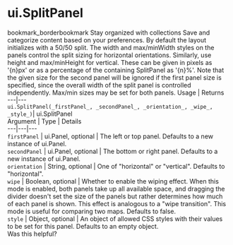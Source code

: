  
#  ui.SplitPanel
bookmark_borderbookmark Stay organized with collections  Save and categorize content based on your preferences.
By default the layout initializes with a 50/50 split. The width and max/minWidth styles on the panels control the split sizing for horizontal orientations. Similarly, use height and max/minHeight for vertical. These can be given in pixels as '{n}px' or as a percentage of the containing SplitPanel as '{n}%'.
Note that the given size for the second panel will be ignored if the first panel size is specified, since the overall width of the split panel is controlled independently. Max/min sizes may be set for both panels.
Usage | Returns  
---|---  
`ui.SplitPanel(_firstPanel_, _secondPanel_, _orientation_, _wipe_, _style_)`|  ui.SplitPanel  
Argument | Type | Details  
---|---|---  
`firstPanel` | ui.Panel, optional | The left or top panel. Defaults to a new instance of ui.Panel.  
`secondPanel` | ui.Panel, optional | The bottom or right panel. Defaults to a new instance of ui.Panel.  
`orientation` | String, optional | One of "horizontal" or "vertical". Defaults to "horizontal".  
`wipe` | Boolean, optional | Whether to enable the wiping effect. When this mode is enabled, both panels take up all available space, and dragging the divider doesn't set the size of the panels but rather determines how much of each panel is shown. This effect is analogous to a "wipe transition". This mode is useful for comparing two maps. Defaults to false.  
`style` | Object, optional | An object of allowed CSS styles with their values to be set for this panel. Defaults to an empty object.  
Was this helpful?

